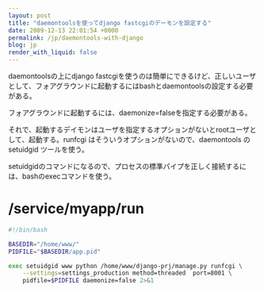 ```yaml
---
layout: post
title: "daemontoolsを使ってdjango fastcgiのデーモンを設定する"
date: 2009-12-13 22:01:54 +0000
permalink: /jp/daemontools-with-django
blog: jp
render_with_liquid: false
---
```


daemontoolsの上にdjango
fastcgiを使うのは簡単にできるけど、正しいユーザとして、フォアグラウンドに起動するにはbashとdaemontoolsの設定する必要がある。

フォアグラウンドに起動するには、daemonize=falseを指定する必要がある。

それで、起動するデイモンはユーザを指定するオプションがないとrootユーザとして、起動する。runfcgi
はそういうオプションがないので、daemontools の setuidgid
ツールを使う。

setuidgidのコマンドになるので、プロセスの標準パイプを正しく接続するには、bashのexecコマンドを使う。

# /service/myapp/run

```bash
#!/bin/bash

BASEDIR="/home/www/"
PIDFILE="$BASEDIR/app.pid"

exec setuidgid www python /home/www/django-prj/manage.py runfcgi \
    --settings=settings_production method=threaded  port=8001 \
    pidfile=$PIDFILE daemonize=false 2>&1
```

